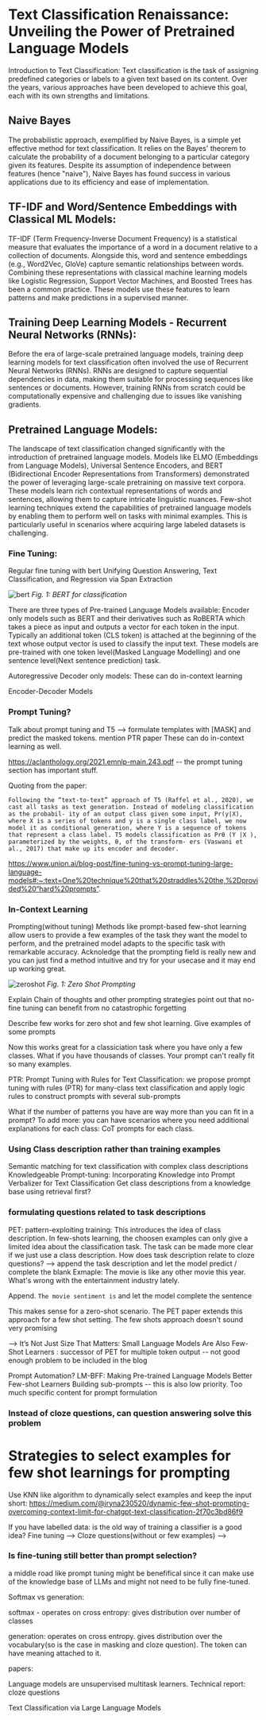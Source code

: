 # Text Classification Renaissance: Unveiling the Power of Pretrained Language Models


Introduction to Text Classification:
Text classification is the task of assigning predefined categories or labels to a given text based on its content. Over the years, various approaches have been developed to achieve this goal, each with its own strengths and limitations.

## Naive Bayes
The probabilistic approach, exemplified by Naive Bayes, is a simple yet effective method for text classification. It relies on the Bayes' theorem to calculate the probability of a document belonging to a particular category given its features. Despite its assumption of independence between features (hence "naive"), Naive Bayes has found success in various applications due to its efficiency and ease of implementation.

## TF-IDF and Word/Sentence Embeddings with Classical ML Models:
TF-IDF (Term Frequency-Inverse Document Frequency) is a statistical measure that evaluates the importance of a word in a document relative to a collection of documents. Alongside this, word and sentence embeddings (e.g., Word2Vec, GloVe) capture semantic relationships between words. Combining these representations with classical machine learning models like Logistic Regression, Support Vector Machines, and Boosted Trees has been a common practice. These models use these features to learn patterns and make predictions in a supervised manner.

## Training Deep Learning Models - Recurrent Neural Networks (RNNs):
Before the era of large-scale pretrained language models, training deep learning models for text classification often involved the use of Recurrent Neural Networks (RNNs). RNNs are designed to capture sequential dependencies in data, making them suitable for processing sequences like sentences or documents. However, training RNNs from scratch could be computationally expensive and challenging due to issues like vanishing gradients.

## Pretrained Language Models:
The landscape of text classification changed significantly with the introduction of pretrained language models. Models like ELMO (Embeddings from Language Models), Universal Sentence Encoders, and BERT (Bidirectional Encoder Representations from Transformers) demonstrated the power of leveraging large-scale pretraining on massive text corpora. These models learn rich contextual representations of words and sentences, allowing them to capture intricate linguistic nuances.
Few-shot learning techniques extend the capabilities of pretrained language models by enabling them to perform well on tasks with minimal examples. This is particularly useful in scenarios where acquiring large labeled datasets is challenging.


### Fine Tuning:
Regular fine tuning with bert
Unifying Question Answering, Text Classification, and Regression via Span Extraction

![bert](/images/bert_cls.png)
*Fig. 1: BERT for classification*


There are three types of Pre-trained Language Models available:
Encoder only models such as BERT and their derivatives such as RoBERTA which takes a piece as input and outputs a vector for each token in the input. Typically an additional token (CLS token) is attached at the beginning of the text whose output vector is used to classify the input text. These models are pre-trained with one token level(Masked Language Modelling) and one sentence level(Next sentence prediction) task.

Autoregressive Decoder only models:  These can do in-context learning

Encoder-Decoder Models
### Prompt Tuning?
Talk about prompt tuning and T5 --> formulate templates with [MASK] and predict the masked tokens. mention PTR paper
These can do in-context learning as well.


https://aclanthology.org/2021.emnlp-main.243.pdf -- the prompt tuning section has important stuff.

Quoting from the paper:

```
Following the “text-to-text” approach of T5 (Raffel et al., 2020), we cast all tasks as text generation. Instead of modeling classification as the probabil- ity of an output class given some input, Pr(y|X), where X is a series of tokens and y is a single class label, we now model it as conditional generation, where Y is a sequence of tokens that represent a class label. T5 models classification as Prθ (Y |X ), parameterized by the weights, θ, of the transform- ers (Vaswani et al., 2017) that make up its encoder and decoder.
```

https://www.union.ai/blog-post/fine-tuning-vs-prompt-tuning-large-language-models#:~:text=One%20technique%20that%20straddles%20the,%2Dprovided%20“hard%20prompts”.


### In-Context Learning

Prompting(without tuning)
Methods like prompt-based few-shot learning allow users to provide a few examples of the task they want the model to perform, and the pretrained model adapts to the specific task with remarkable accuracy.
Acknoledge that the prompting field is really new and you can just find a method intuitive and try for your usecase and it may end up working great.

![zeroshot](/images/zero_shot_prompt.png)
*Fig. 1: Zero Shot Prompting*

Explain Chain of thoughts and other prompting strategies 
point out that no-fine tuning can benefit from no catastrophic forgetting

Describe few works for zero shot and few shot learning. Give examples of some prompts


Now this works great for a classiciation task where you have only a few classes. What if you have thousands of classes. Your prompt can't really fit so many examples.

PTR: Prompt Tuning with Rules for Text Classification:  we propose prompt tuning with rules (PTR) for many-class text classification and apply logic rules to construct prompts with several sub-prompts

What if the number of patterns you have are way more than you can fit in a prompt?
To add more: you can have scenarios where you need additional explanations for each class: CoT prompts for each class.

### Using Class description rather than training examples
Semantic matching for text classification with complex class descriptions
Knowledgeable Prompt-tuning: Incorporating Knowledge into Prompt Verbalizer for Text Classification
Get class descriptions from a knowledge base using retrieval first?

### formulating questions related to task descriptions 
PET: pattern-exploiting training: This introduces the idea of class description. In few-shots learning, the choosen examples can only give a limited idea about the classification task. The task can be made more clear if we just use a class description. 
How does task description relate to cloze questions? --> append the task description and let the model predict / complete the blank
Exmaple: The movie is like any other movie this year. What's wrong with the entertainment industry lately.

Append. `The movie sentiment is` and let the model complete the sentence

This makes sense for a zero-shot scenario. The PET paper extends this approach for a few shot setting. The few shots approach doesn't sound very promising


-->
It’s Not Just Size That Matters: Small Language Models Are Also Few-Shot Learners : successor of PET for multiple token output -- not good enough problem to be included in the blog

Prompt Automation? LM-BFF: Making Pre-trained Language Models Better Few-shot Learners
Building sub-prompts -- this is also low priority. Too much specific content for prompt formulation

### Instead of cloze questions, can question answering solve this problem

# Strategies to select examples for few shot learnings for prompting
Use KNN like algorithm to dynamically select examples and keep the input short: https://medium.com/@iryna230520/dynamic-few-shot-prompting-overcoming-context-limit-for-chatgpt-text-classification-2f70c3bd86f9 

If you have labelled data: is the old way of training a classifier is a good idea? 
Fine tuning --> Cloze questions(without or few examples) -->


### Is fine-tuning still better than prompt selection?
a middle road like prompt tuning might be benefifical since it can make use of the knowledge base of LLMs and might not need to be fully fine-tuned.



Softmax vs generation:

softmax - operates on cross entropy: gives distribution over number of classes

generation: operates on cross entropy. gives distribution over the vocabulary(so is the case in masking and cloze question). The token can have meaning attached to it.


papers:

Language models are unsupervised multitask learners. Technical report: cloze questions 

Text Classification via Large Language Models